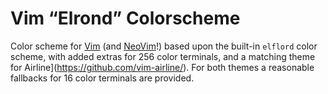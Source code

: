 # Vim “Elrond” Colorscheme

Color scheme for [Vim](http://www.vim.org) (and
[NeoVim](http://neovim.org)!) based upon the built-in `elflord` color
scheme, with added extras for 256 color terminals, and a matching theme
for Airline](https://github.com/vim-airline/). For both themes
a reasonable fallbacks for 16 color terminals are provided.
